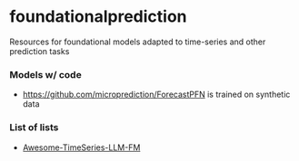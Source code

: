 # foundationalprediction
Resources for foundational models adapted to time-series and other prediction tasks


### Models w/ code

 - https://github.com/microprediction/ForecastPFN is trained on synthetic data

### List of lists 

 - [Awesome-TimeSeries-LLM-FM](https://github.com/start2020/Awesome-TimeSeries-LLM-FM)
 
